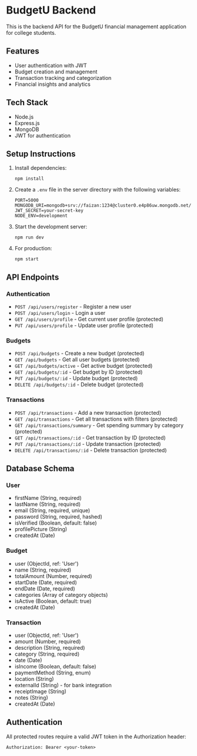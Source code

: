 # BudgetU Backend

This is the backend API for the BudgetU financial management application for college students.

## Features

- User authentication with JWT
- Budget creation and management
- Transaction tracking and categorization
- Financial insights and analytics

## Tech Stack

- Node.js
- Express.js
- MongoDB
- JWT for authentication

## Setup Instructions

1. Install dependencies:
   ```
   npm install
   ```

2. Create a `.env` file in the server directory with the following variables:
   ```
   PORT=5000
   MONGODB_URI=mongodb+srv://faizan:1234@cluster0.e4p86uw.mongodb.net/BudgetU
   JWT_SECRET=your-secret-key
   NODE_ENV=development
   ```

3. Start the development server:
   ```
   npm run dev
   ```

4. For production:
   ```
   npm start
   ```

## API Endpoints

### Authentication
- `POST /api/users/register` - Register a new user
- `POST /api/users/login` - Login a user
- `GET /api/users/profile` - Get current user profile (protected)
- `PUT /api/users/profile` - Update user profile (protected)

### Budgets
- `POST /api/budgets` - Create a new budget (protected)
- `GET /api/budgets` - Get all user budgets (protected)
- `GET /api/budgets/active` - Get active budget (protected)
- `GET /api/budgets/:id` - Get budget by ID (protected)
- `PUT /api/budgets/:id` - Update budget (protected)
- `DELETE /api/budgets/:id` - Delete budget (protected)

### Transactions
- `POST /api/transactions` - Add a new transaction (protected)
- `GET /api/transactions` - Get all transactions with filters (protected)
- `GET /api/transactions/summary` - Get spending summary by category (protected)
- `GET /api/transactions/:id` - Get transaction by ID (protected)
- `PUT /api/transactions/:id` - Update transaction (protected)
- `DELETE /api/transactions/:id` - Delete transaction (protected)

## Database Schema

### User
- firstName (String, required)
- lastName (String, required)
- email (String, required, unique)
- password (String, required, hashed)
- isVerified (Boolean, default: false)
- profilePicture (String)
- createdAt (Date)

### Budget
- user (ObjectId, ref: 'User')
- name (String, required)
- totalAmount (Number, required)
- startDate (Date, required)
- endDate (Date, required)
- categories (Array of category objects)
- isActive (Boolean, default: true)
- createdAt (Date)

### Transaction
- user (ObjectId, ref: 'User')
- amount (Number, required)
- description (String, required)
- category (String, required)
- date (Date)
- isIncome (Boolean, default: false)
- paymentMethod (String, enum)
- location (String)
- externalId (String) - for bank integration
- receiptImage (String)
- notes (String)
- createdAt (Date)

## Authentication

All protected routes require a valid JWT token in the Authorization header:
```
Authorization: Bearer <your-token>
``` 